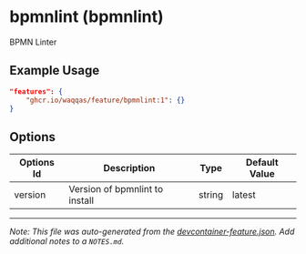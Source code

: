 
# bpmnlint (bpmnlint)

BPMN Linter

## Example Usage

```json
"features": {
    "ghcr.io/waqqas/feature/bpmnlint:1": {}
}
```

## Options

| Options Id | Description | Type | Default Value |
|-----|-----|-----|-----|
| version | Version of bpmnlint to install | string | latest |



---

_Note: This file was auto-generated from the [devcontainer-feature.json](https://github.com/waqqas/feature/blob/main/src/bpmnlint/devcontainer-feature.json).  Add additional notes to a `NOTES.md`._
